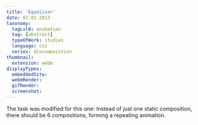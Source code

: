 ```yaml
---
title: 'Equalizer'
date: 07-01-2013
taxonomy:
  tagLvl0: animation
  tag: [abstract]
  typeOfWork: studies
  language: css
  series: divcomposition
thumbnail:
  extension: webm
displayTypes:
  embeddedSite:
  webmRender:
  gifRender:
  screenshot:
---
```

The task was modified for this one: Instead of just one static composition, there should be 6 compositions, forming a repeating animation.